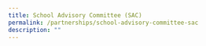 ```yaml
---
title: School Advisory Committee (SAC)
permalink: /partnerships/school-advisory-committee-sac
description: ""
---
```

